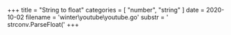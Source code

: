 +++
title = "String to float"
categories = [ "number", "string" ]
date = 2020-10-02
filename = 'winter\youtube\youtube.go'
substr = ' strconv.ParseFloat('
+++

